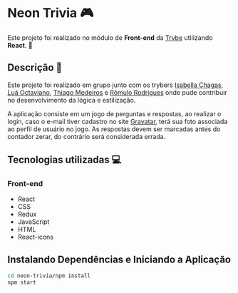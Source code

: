 # Neon Trivia :video_game:

Este projeto foi realizado no módulo de **Front-end** da [Trybe](https://www.betrybe.com/?utm_source=trybe.com.br) utilizando **React**. :rocket:


## Descrição :mag_right:

Este projeto foi realizado em grupo junto com os trybers [Isabella Chagas](https://github.com/isabellamarc),
[Luá Octaviano](https://github.com/luacomacento), [Thiago Medeiros](https://github.com/medeirosi1) e [Rômulo Rodrigues](https://github.com/romulo-rp29) onde pude contribuir no desenvolvimento da lógica e estilização.

A aplicação consiste em um jogo de perguntas e respostas, ao realizar o login, caso o e-mail tiver cadastro
no site [Gravatar](https://pt.gravatar.com/), terá sua foto associada ao perfil de usuário no jogo.
As respostas devem ser marcadas antes do contador zerar, do contrário será considerada errada.

## Tecnologias utilizadas :computer:

### Front-end

* React
* CSS
* Redux
* JavaScript
* HTML
* React-icons

## Instalando Dependências e Iniciando a Aplicação

```bash
cd neon-trivia/npm install
npm start

